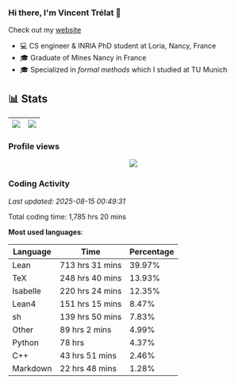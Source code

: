 ### Hi there, I'm Vincent Trélat 👋

Check out my [website](https://vtrelat.github.io)

-   💻 CS engineer & INRIA PhD student at Loria, Nancy, France
-   🎓 Graduate of Mines Nancy in France
-   🎓 Specialized in _formal methods_ which I studied at TU Munich

## 📊 **Stats**

| <img align="center" src="https://readme-stats.clckblog.space/api?username=VTrelat&show_icons=true&include_all_commits=true&theme=tokyonight&hide_border=true" /> | <img align="center" src="https://readme-stats.clckblog.space/api/top-langs/?username=VTrelat&layout=compact&theme=tokyonight&hide_border=true" /> |
| ---------------------------------------------------------------------------------------------------------------------------------------------------------------- | ------------------------------------------------------------------------------------------------------------------------------------------------- |

### Profile views

<p align="center">
 <img src="https://profile-counter.glitch.me/VTrelat/count.svg" />
</p>

<!--automations-->
### Coding Activity
_Last updated: 2025-08-15 00:49:31_

Total coding time: 1,785 hrs 20 mins

**Most used languages**:

| Language | Time | Percentage |
| ------------- | ------------- | ------------- |
| Lean | 713 hrs 31 mins | 39.97% |
| TeX | 248 hrs 40 mins | 13.93% |
| Isabelle | 220 hrs 24 mins | 12.35% |
| Lean4 | 151 hrs 15 mins | 8.47% |
| sh | 139 hrs 50 mins | 7.83% |
| Other | 89 hrs 2 mins | 4.99% |
| Python | 78 hrs | 4.37% |
| C++ | 43 hrs 51 mins | 2.46% |
| Markdown | 22 hrs 48 mins | 1.28% |

